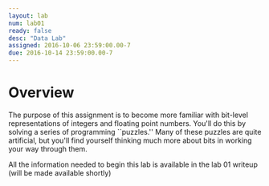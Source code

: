 ```yaml
---
layout: lab
num: lab01
ready: false
desc: "Data Lab"
assigned: 2016-10-06 23:59:00.00-7
due: 2016-10-14 23:59:00.00-7
---
```


# Overview

The purpose of this assignment is to become more familiar with
bit-level representations of integers and floating point numbers.
You'll do this by solving a series of programming ``puzzles.'' Many of
these puzzles are quite artificial, but you'll find yourself thinking
much more about bits in working your way through them.

All the information needed to begin this lab is available in the lab 01 writeup (will be made available shortly)

